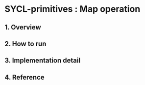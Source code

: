 # SYCL-primitives : Map operation
## 1. Overview  

## 2. How to run

## 3. Implementation detail

## 4. Reference

